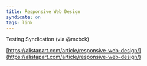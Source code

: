 ```yaml
---
title: Responsive Web Design
syndicate: on
tags: link
---
```


Testing Syndication (via @mxbck)

[https://alistapart.com/article/responsive-web-design/](https://alistapart.com/article/responsive-web-design/)